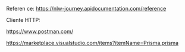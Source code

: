 



Referen
ce: https://nlw-journey.apidocumentation.com/reference


Cliente HTTP:

https://www.postman.com/


https://marketplace.visualstudio.com/items?itemName=Prisma.prisma
